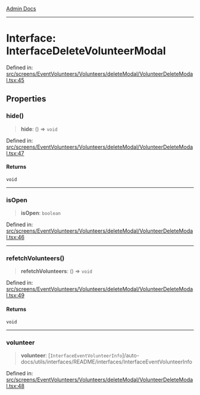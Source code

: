 [Admin Docs](/)

***

# Interface: InterfaceDeleteVolunteerModal

Defined in: [src/screens/EventVolunteers/Volunteers/deleteModal/VolunteerDeleteModal.tsx:45](https://github.com/PalisadoesFoundation/talawa-admin/blob/main/src/screens/EventVolunteers/Volunteers/deleteModal/VolunteerDeleteModal.tsx#L45)

## Properties

### hide()

> **hide**: () => `void`

Defined in: [src/screens/EventVolunteers/Volunteers/deleteModal/VolunteerDeleteModal.tsx:47](https://github.com/PalisadoesFoundation/talawa-admin/blob/main/src/screens/EventVolunteers/Volunteers/deleteModal/VolunteerDeleteModal.tsx#L47)

#### Returns

`void`

***

### isOpen

> **isOpen**: `boolean`

Defined in: [src/screens/EventVolunteers/Volunteers/deleteModal/VolunteerDeleteModal.tsx:46](https://github.com/PalisadoesFoundation/talawa-admin/blob/main/src/screens/EventVolunteers/Volunteers/deleteModal/VolunteerDeleteModal.tsx#L46)

***

### refetchVolunteers()

> **refetchVolunteers**: () => `void`

Defined in: [src/screens/EventVolunteers/Volunteers/deleteModal/VolunteerDeleteModal.tsx:49](https://github.com/PalisadoesFoundation/talawa-admin/blob/main/src/screens/EventVolunteers/Volunteers/deleteModal/VolunteerDeleteModal.tsx#L49)

#### Returns

`void`

***

### volunteer

> **volunteer**: [`InterfaceEventVolunteerInfo`]/auto-docs/utils/interfaces/README/interfaces/InterfaceEventVolunteerInfo

Defined in: [src/screens/EventVolunteers/Volunteers/deleteModal/VolunteerDeleteModal.tsx:48](https://github.com/PalisadoesFoundation/talawa-admin/blob/main/src/screens/EventVolunteers/Volunteers/deleteModal/VolunteerDeleteModal.tsx#L48)
